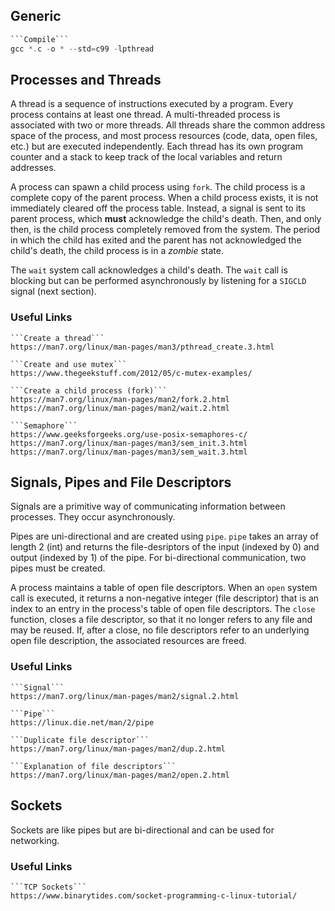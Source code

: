 
## Generic
```C
```Compile```
gcc *.c -o * --std=c99 -lpthread
```

## Processes and Threads
A thread is a sequence of instructions executed by a program. Every process contains at least one thread. A multi-threaded process is associated with two or more threads. All threads share the common address space of the process, and most process resources (code, data, open files, etc.) but are executed independently. Each thread has its own program counter and a stack to keep track of the local variables and return addresses.

A process can spawn a child process using ```fork```. The child process is a complete copy of the parent process. When a child process exists, it is not immediately cleared off the process table. Instead, a signal is sent to its parent process, which **must** acknowledge the child's death. Then, and only then, is the child process completely removed from the system. The period in which the child has exited and the parent has not acknowledged the child's death, the child process is in a *zombie* state.

The ```wait``` system call acknowledges a child's death. The ```wait``` call is blocking but can be performed asynchronously by listening for a ```SIGCLD``` signal (next section).
### Useful Links
```
```Create a thread```
https://man7.org/linux/man-pages/man3/pthread_create.3.html

```Create and use mutex```
https://www.thegeekstuff.com/2012/05/c-mutex-examples/

```Create a child process (fork)```
https://man7.org/linux/man-pages/man2/fork.2.html
https://man7.org/linux/man-pages/man2/wait.2.html

```Semaphore```
https://www.geeksforgeeks.org/use-posix-semaphores-c/
https://man7.org/linux/man-pages/man3/sem_init.3.html
https://man7.org/linux/man-pages/man3/sem_wait.3.html
```

## Signals, Pipes and File Descriptors
Signals are a primitive way of communicating information between processes. They occur asynchronously. 

Pipes are uni-directional and are created using ```pipe```. ```pipe``` takes an array of length 2 (int) and returns the file-desriptors of the input (indexed by 0) and output (indexed by 1) of the pipe. For bi-directional communication, two pipes must be created.

A process maintains a table of open file descriptors. When an ```open``` system call is executed, it returns a non-negative integer (file descriptor) that is an index to an entry in the process's table of open file descriptors. The ```close``` function, closes a file descriptor, so that it no longer refers to any file and may be reused. If, after a close, no file descriptors refer to an underlying open file description, the associated resources are freed.
### Useful Links
```
```Signal```
https://man7.org/linux/man-pages/man2/signal.2.html

```Pipe```
https://linux.die.net/man/2/pipe

```Duplicate file descriptor```
https://man7.org/linux/man-pages/man2/dup.2.html

```Explanation of file descriptors```
https://man7.org/linux/man-pages/man2/open.2.html
```

## Sockets
Sockets are like pipes but are bi-directional and can be used for networking. 
### Useful Links
```
```TCP Sockets```
https://www.binarytides.com/socket-programming-c-linux-tutorial/
```
